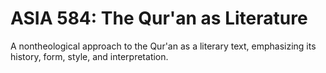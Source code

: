 # ASIA 584: The Qur'an as Literature

A nontheological approach to the Qur'an as a literary text, emphasizing its history, form, style, and interpretation.